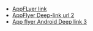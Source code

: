- [AppFLyer link](https://kiranakarttest.onelink.me/c7MB/b439b913)
- [AppFlyer Deep-link url 2](https://kiranakart.onelink.me/A1W4/tent)
- [App flyer Android Deep link 3](https://kiranakarttesting.onelink.me/rWmS/16cd83bf)
